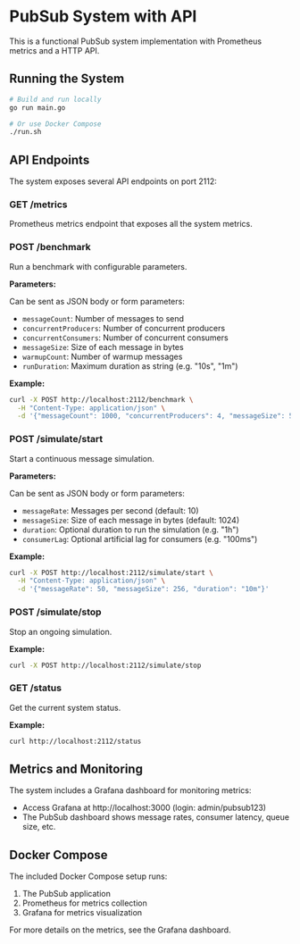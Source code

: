 # PubSub System with API

This is a functional PubSub system implementation with Prometheus metrics and a HTTP API.

## Running the System

```bash
# Build and run locally
go run main.go

# Or use Docker Compose
./run.sh
```

## API Endpoints

The system exposes several API endpoints on port 2112:

### GET /metrics

Prometheus metrics endpoint that exposes all the system metrics.

### POST /benchmark

Run a benchmark with configurable parameters.

**Parameters:**

Can be sent as JSON body or form parameters:

- `messageCount`: Number of messages to send
- `concurrentProducers`: Number of concurrent producers
- `concurrentConsumers`: Number of concurrent consumers
- `messageSize`: Size of each message in bytes
- `warmupCount`: Number of warmup messages
- `runDuration`: Maximum duration as string (e.g. "10s", "1m")

**Example:**

```bash
curl -X POST http://localhost:2112/benchmark \
  -H "Content-Type: application/json" \
  -d '{"messageCount": 1000, "concurrentProducers": 4, "messageSize": 512}'
```

### POST /simulate/start

Start a continuous message simulation.

**Parameters:**

Can be sent as JSON body or form parameters:

- `messageRate`: Messages per second (default: 10)
- `messageSize`: Size of each message in bytes (default: 1024)
- `duration`: Optional duration to run the simulation (e.g. "1h")
- `consumerLag`: Optional artificial lag for consumers (e.g. "100ms")

**Example:**

```bash
curl -X POST http://localhost:2112/simulate/start \
  -H "Content-Type: application/json" \
  -d '{"messageRate": 50, "messageSize": 256, "duration": "10m"}'
```

### POST /simulate/stop

Stop an ongoing simulation.

**Example:**

```bash
curl -X POST http://localhost:2112/simulate/stop
```

### GET /status

Get the current system status.

**Example:**

```bash
curl http://localhost:2112/status
```

## Metrics and Monitoring

The system includes a Grafana dashboard for monitoring metrics:

- Access Grafana at http://localhost:3000 (login: admin/pubsub123)
- The PubSub dashboard shows message rates, consumer latency, queue size, etc.

## Docker Compose

The included Docker Compose setup runs:

1. The PubSub application
2. Prometheus for metrics collection
3. Grafana for metrics visualization

For more details on the metrics, see the Grafana dashboard.
